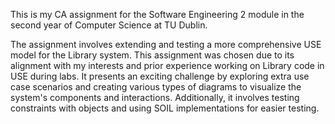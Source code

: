This is my CA assignment for the Software Engineering 2 module in the second year of Computer Science at TU Dublin. 

The assignment involves extending and testing a more comprehensive USE model for the Library system. 
This assignment was chosen due to its alignment with my interests and prior experience working on Library code in USE during labs. It presents an exciting challenge by exploring extra use case scenarios and creating various types of diagrams to visualize the system's components and interactions. Additionally, it involves testing constraints with objects and using SOIL implementations for easier testing. 
